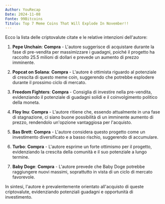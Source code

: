 ```yaml
---
Author: YouRecap
Date: 2024-11-08
Fonte: 99Bitcoins
Titolo: Top 7 Meme Coins That Will Explode In November!!
---
```


Ecco la lista delle criptovalute citate e le relative intenzioni dell'autore:

1. **Pepe Unchain**: **Compra** - L'autore suggerisce di acquistare durante la fase di pre-vendita per massimizzare i guadagni, poiché il progetto ha raccolto 25.5 milioni di dollari e prevede un aumento di prezzo imminente.

2. **Popcat on Solana**: **Compra** - L'autore è ottimista riguardo al potenziale di crescita di questo meme coin, suggerendo che potrebbe esplodere durante il prossimo ciclo di mercato.

3. **Freedom Fighters**: **Compra** - Consiglia di investire nella pre-vendita, evidenziando il potenziale di guadagni solidi e il coinvolgimento politico della moneta.

4. **Floy Inu**: **Compra** - L'autore ritiene che, essendo attualmente in una fase di stagnazione, ci siano buone possibilità di un imminente aumento di prezzo, rendendolo un'opzione vantaggiosa per l'acquisto.

5. **Bas Brett**: **Compra** - L'autore considera questo progetto come un investimento diversificato e a basso rischio, suggerendo di accumulare.

6. **Turbo**: **Compra** - L'autore esprime un forte ottimismo per il progetto, evidenziando la crescita della comunità e il suo potenziale a lungo termine.

7. **Baby Doge**: **Compra** - L'autore prevede che Baby Doge potrebbe raggiungere nuovi massimi, soprattutto in vista di un ciclo di mercato favorevole.

In sintesi, l'autore è prevalentemente orientato all'acquisto di queste criptovalute, evidenziando potenziali guadagni e opportunità di investimento.
